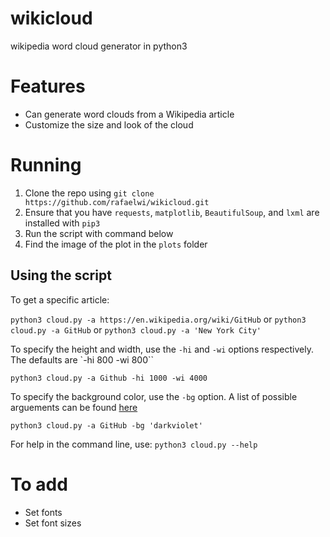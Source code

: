 # wikicloud
wikipedia word cloud generator in python3

# Features
- Can generate word clouds from a Wikipedia article
- Customize the size and look of the cloud


# Running
1. Clone the repo using `git clone https://github.com/rafaelwi/wikicloud.git`
2. Ensure that you have `requests`, `matplotlib`, `BeautifulSoup`, and `lxml` are installed with `pip3`
3. Run the script with command below
4. Find the image of the plot in the `plots` folder

## Using the script
To get a specific article:

`python3 cloud.py -a https://en.wikipedia.org/wiki/GitHub` or 
`python3 cloud.py -a GitHub` or
`python3 cloud.py -a 'New York City'`


To specify the height and width, use the `-hi` and `-wi` options respectively. The defaults
are `-hi 800 -wi 800``

`python3 cloud.py -a Github -hi 1000 -wi 4000`


To specify the background color, use the `-bg` option. A list of possible arguements can be
found [here](https://drafts.csswg.org/css-color-4/#named-colors)

`python3 cloud.py -a GitHub -bg 'darkviolet'`
 
 
 For help in the command line, use:
 `python3 cloud.py --help`

# To add
- Set fonts
- Set font sizes


